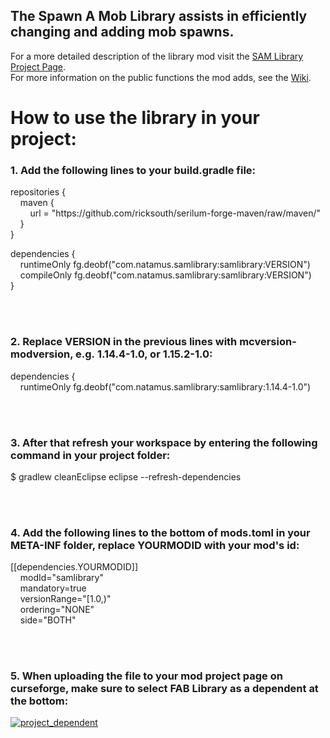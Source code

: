 ## The Spawn A Mob Library assists in efficiently changing and adding mob spawns.

For a more detailed description of the library mod visit the [SAM Library Project Page](https://www.curseforge.com/minecraft/mc-mods/sam-library).\
For more information on the public functions the mod adds, see the [Wiki](https://github.com/ricksouth/SAM-Library/wiki).

# How to use the library in your project:
### 1. Add the following lines to your build.gradle file:

repositories {\
    maven {\
        url = "ht<span>tps://github</span>.com/ricksouth/serilum-forge-maven/raw/maven/" \
    }\
}

dependencies {\
    runtimeOnly fg.deobf("com.natamus.samlibrary:samlibrary:VERSION")\
    compileOnly fg.deobf("com.natamus.samlibrary:samlibrary:VERSION")\
}

<br/><br/>

### 2. Replace VERSION in the previous lines with mcversion-modversion, e.g. 1.14.4-1.0, or 1.15.2-1.0:
dependencies {\
    runtimeOnly fg.deobf("com.natamus.samlibrary:samlibrary:1.14.4-1.0")

<br/><br/>

### 3. After that refresh your workspace by entering the following command in your project folder:
$ gradlew cleanEclipse eclipse --refresh-dependencies

<br/><br/>

### 4. Add the following lines to the bottom of mods.toml in your META-INF folder, replace YOURMODID with your mod's id:
[[dependencies.YOURMODID]]\
    modId="samlibrary" \
    mandatory=true \
    versionRange="[1.0,)" \
    ordering="NONE" \
    side="BOTH"

<br/><br/>

### 5. When uploading the file to your mod project page on curseforge, make sure to select FAB Library as a dependent at the bottom:

[![project_dependent]()](#)
